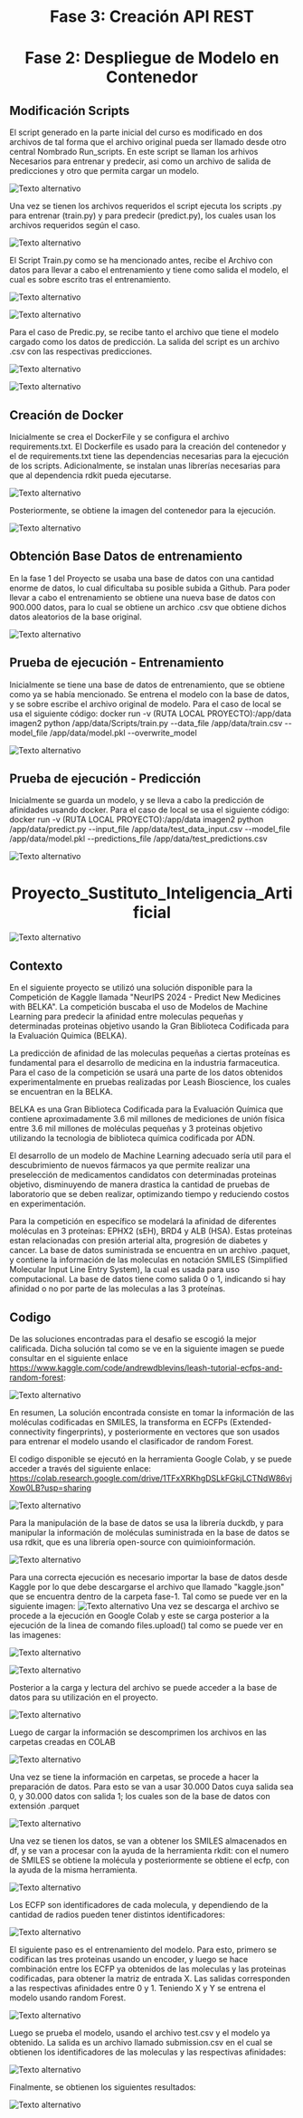 <h1 align="center"> Fase 3: Creación API REST </h1>

<h1 align="center"> Fase 2: Despliegue de Modelo en Contenedor </h1>

## Modificación Scripts

El script generado en la parte inicial del curso es modificado en dos archivos de tal forma que el archivo original pueda ser llamado desde otro central Nombrado Run_scripts.
En este script se llaman los arhivos Necesarios para entrenar y predecir, asi como un archivo de salida de predicciones y otro que permita cargar un modelo.

![Texto alternativo](images/Lecturadatos.png)

Una vez se tienen los archivos requeridos el script ejecuta los scripts .py para entrenar (train.py) y para predecir (predict.py), los cuales usan los archivos requeridos según el caso.

![Texto alternativo](images/EntrenarYPredecir.png)

El Script Train.py como se ha mencionado antes, recibe el Archivo con datos para llevar a cabo el entrenamiento y tiene como salida el modelo, el cual es sobre escrito tras el entrenamiento.

![Texto alternativo](images/LecturaTrain.png)

![Texto alternativo](images/ModeloTrain.png)

Para el caso de Predic.py, se recibe tanto el archivo que tiene el modelo cargado como los datos de predicción. La salida del script es un archivo .csv con las respectivas predicciones.

![Texto alternativo](images/LecturaPredict.png)

![Texto alternativo](images/PredictScript.png)

## Creación de Docker

Inicialmente se crea el DockerFile y se configura el archivo requirements.txt. El Dockerfile es usado para la creación del contenedor y el de requirements.txt tiene las dependencias necesarias para la ejecución de los scripts. Adicionalmente, se instalan unas librerías necesarias para que al dependencia rdkit pueda ejecutarse.

![Texto alternativo](images/DockerFile_.png)

Posteriormente, se obtiene la imagen del contenedor para la ejecución.

![Texto alternativo](images/ImagenDocker.png)

## Obtención Base Datos de entrenamiento

En la fase 1 del Proyecto se usaba una base de datos con una cantidad enorme de datos, lo cual dificultaba su posible subida a Github. Para poder llevar a cabo el entrenamiento se obtiene una nueva base de datos con 900.000 datos, para lo cual se obtiene un archico .csv que obtiene dichos datos aleatorios de la base original.

![Texto alternativo](images/ObtencionBase.png)

## Prueba de ejecución - Entrenamiento

Inicialmente se tiene una base de datos de entrenamiento, que se obtiene como ya se había mencionado. Se entrena el modelo con la base de datos, y se sobre escribe el archivo original de modelo. Para el caso de local se usa el siguiente código: docker run -v (RUTA LOCAL PROYECTO):/app/data imagen2 python /app/data/Scripts/train.py --data_file /app/data/train.csv --model_file /app/data/model.pkl --overwrite_model

![Texto alternativo](images/EntrenamientoDocker.png)

## Prueba de ejecución - Predicción

Inicialmente se guarda un modelo, y se lleva a cabo la predicción de afinidades usando docker. Para el caso de local se usa el siguiente código: docker run -v (RUTA LOCAL PROYECTO):/app/data imagen2 python /app/data/predict.py --input_file /app/data/test_data_input.csv --model_file /app/data/model.pkl --predictions_file /app/data/test_predictions.csv

![Texto alternativo](images/PrediccionDocker.png)

<h1 align="center"> Proyecto_Sustituto_Inteligencia_Artificial </h1>

![Texto alternativo](images/Recurso_Kaggle.jpg)
## Contexto

En el siguiente proyecto se utilizó una solución disponible para la Competición de Kaggle llamada "NeurIPS 2024 - Predict New Medicines with BELKA". La competición buscaba el uso de Modelos de Machine Learning para predecir la afinidad entre moleculas pequeñas y determinadas proteinas objetivo usando la Gran Biblioteca Codificada para la Evaluación Quimica (BELKA).

La predicción de afinidad de las moleculas pequeñas a ciertas proteínas es fundamental para el desarrollo de medicina en la industria farmaceutica. Para el caso de la competición se usará una parte de los datos obtenidos experimentalmente en pruebas realizadas por Leash Bioscience, los cuales se encuentran en la BELKA.

BELKA es una Gran Biblioteca Codificada para la Evaluación Química que contiene aproximadamente 3.6 mil millones de mediciones de unión física entre 3.6 mil millones de moléculas pequeñas y 3 proteinas objetivo utilizando la tecnologia de biblioteca química codificada por ADN. 

El desarrollo de un modelo de Machine Learning adecuado sería util para el descubrimiento de nuevos fármacos ya que permite realizar una preselección de medicamentos candidatos con determinadas proteinas objetivo, disminuyendo de manera drastica la cantidad de pruebas de laboratorio que se deben realizar, optimizando tiempo y reduciendo costos en experimentación.

Para la competición en específico se modelará la afinidad de diferentes moléculas en 3 proteínas: EPHX2 (sEH), BRD4 y ALB (HSA). Estas proteínas estan relacionadas con presión arterial alta, progresión de diabetes y cancer. La base de datos suministrada se encuentra en un archivo .paquet, y contiene la información de las moleculas en notación SMILES (Simplified Molecular Input Line Entry System), la cual es usada para uso computacional. La base de datos tiene como salida 0 o 1, indicando si hay afinidad o no por parte de las moleculas a las 3 proteínas.

## Codigo

De las soluciones encontradas para el desafio se escogió la mejor calificada. Dicha solución tal como se ve en la siguiente imagen se puede consultar en el siguiente enlace https://www.kaggle.com/code/andrewdblevins/leash-tutorial-ecfps-and-random-forest: 

![Texto alternativo](images/Code_Kaggle.jpg)

En resumen, La solución encontrada consiste en tomar la información de las moléculas codificadas en SMILES, la transforma en ECFPs (Extended-connectivity fingerprints), y posteriormente en vectores que son usados para entrenar el modelo usando el clasificador de random Forest. 

El codigo disponible se ejecutó en la herramienta Google Colab, y se puede acceder a través del siguiente enlace: https://colab.research.google.com/drive/1TFxXRKhgDSLkFGkjLCTNdW86vjXow0LB?usp=sharing

![Texto alternativo](images/Recorte_Colab.jpg)

Para la manipulación de la base de datos se usa la librería duckdb, y para manipular la información de moléculas suministrada en la base de datos se usa rdkit, que es una librería open-source con quimioinformación.

![Texto alternativo](images/Librerias_Iniciales.png)

Para una correcta ejecución es necesario importar la base de datos desde Kaggle por lo que debe descargarse el archivo que llamado "kaggle.json" que se encuentra dentro de la carpeta fase-1. Tal como se puede ver en la siguiente imagen: 
![Texto alternativo](images/Recorte_Token.jpg)
Una vez se descarga el archivo se procede a la ejecución en Google Colab y este se carga posterior a la ejecución de la linea de comando files.upload() tal como se puede ver en las imagenes:

![Texto alternativo](images/Cargar_Archivo.jpg)

![Texto alternativo](images/Carga_Kaggle.jpg)

Posterior a la carga y lectura del archivo se puede acceder a la base de datos para su utilización en el proyecto.

![Texto alternativo](images/Archivo_Cargado.jpg)

Luego de cargar la información se descomprimen los archivos en las carpetas creadas en COLAB

![Texto alternativo](images/Base_Datos.png)

Una vez se tiene la información en carpetas, se procede a hacer la preparación de datos. Para esto se van a usar 30.000 Datos cuya salida sea 0, y 30.000 datos con salida 1; los cuales son de la base de datos con extensión .parquet

![Texto alternativo](images/TomaDatos.png)

Una vez se tienen los datos, se van a obtener los SMILES almacenados en df, y se van a procesar con la ayuda de la herramienta rkdit: con el numero de SMILES se obtiene la molécula y posteriormente se obtiene el ecfp, con la ayuda de la misma herramienta.

![Texto alternativo](images/MoleculaToECFP.png)

Los ECFP son identificadores de cada molecula, y dependiendo de la cantidad de radios pueden tener distintos identificadores:

![Texto alternativo](images/ECFP.png)

El siguiente paso es el entrenamiento del modelo. Para esto, primero se codifican las tres proteinas usando un encoder, y luego se hace combinación entre los ECFP ya obtenidos de las moleculas y las proteinas codificadas, para obtener la matriz de entrada X. Las salidas corresponden a las respectivas afinidades entre 0 y 1. Teniendo X y Y se entrena el modelo usando random Forest.

![Texto alternativo](images/ModeloEntrenamiento.png)

Luego se prueba el modelo, usando el archivo test.csv y el modelo ya obtenido. La salida es un archivo llamado submission.csv en el cual se obtienen los identificadores de las moleculas y las respectivas afinidades:

![Texto alternativo](images/Prueba.png)

Finalmente, se obtienen los siguientes resultados:

![Texto alternativo](images/Resultados.png)

